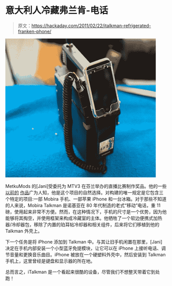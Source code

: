 # 意大利人冷藏弗兰肯-电话

> 原文：<https://hackaday.com/2011/02/22/italkman-refrigerated-franken-phone/>

![italkman_frankenphone](img/0bcdbd2ad4fbc474cd213ccfa4ed5db0.png "italkman_frankenphone")

MetkuMods 的[Jani]受委托为 MTV3 在芬兰举办的直播比赛制作奖品。他的一些[以前的](http://hackaday.com/2009/08/25/htpc-inside-a-cellular-phone/) [作品](http://hackaday.com/2009/11/16/led-ring-light/)广为人知，他是这个项目的自然选择。对构建的唯一规定是它包含三个特定的项目:一部 Mobira 手机、一部苹果 iPhone 和一台冰箱。对于那些不知道的人来说，Mobira Talkman 是诺基亚在 80 年代制造的老式“移动”电话，重 11 磅，使用起来非常不方便。然而，在这种情况下，手机的尺寸是一个优势，因为他能够将其掏空，并使用框架来构成冷藏室的主体。他牺牲了一个软边便携式加热器/冷却器包，移除了内置的珀耳帖冷却器和相关组件，后来将它们移植到他的 Talkman 外壳上。

下一个任务是将 iPhone 添加到 Talkman 中。与其让旧手机闲置在那里，[Jani]决定在手机内部安装一个小型蓝牙免提模块，让它可以在 iPhone 上接听电话、调节音量和更换音乐曲目。iPhone 被放在一个硬塑料外壳中，然后安装到 Talkman 手机上，这里曾经是键盘和显示器的所在地。

总而言之，iTalkman 是一个看起来很酷的设备，尽管我们不想整天带着它到处跑！